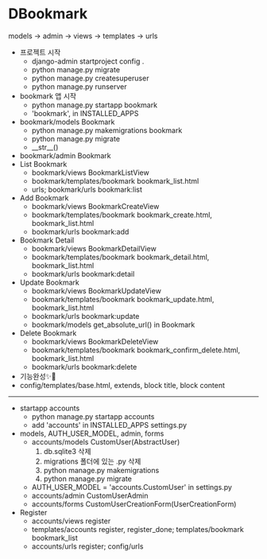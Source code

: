 # DBookmark
models -> admin -> views -> templates -> urls
- 프로젝트 시작
    - django-admin startproject config .
    - python manage.py migrate
    - python manage.py createsuperuser
    - python manage.py runserver
- bookmark 앱 시작
    - python manage.py startapp bookmark
    - 'bookmark', in INSTALLED_APPS
- bookmark/models Bookmark
    - python manage.py makemigrations bookmark
    - python manage.py migrate
    - \_\_str\_\_()
- bookmark/admin Bookmark
- List Bookmark
    - bookmark/views BookmarkListView
    - bookmark/templates/bookmark bookmark_list.html
    - urls; bookmark/urls bookmark:list
- Add Bookmark
    - bookmark/views BookmarkCreateView
    - bookmark/templates/bookmark bookmark_create.html, bookmark_list.html
    - bookmark/urls bookmark:add
- Bookmark Detail
    - bookmark/views BookmarkDetailView
    - bookmark/templates/bookmark bookmark_detail.html, bookmark_list.html
    - bookmark/urls bookmark:detail
- Update Bookmark
    - bookmark/views BookmarkUpdateView
    - bookmark/templates/bookmark bookmark_update.html, bookmark_list.html
    - bookmark/urls bookmark:update
    - bookmark/models get_absolute_url() in Bookmark
- Delete Bookmark
    - bookmark/views BookmarkDeleteView
    - bookmark/templates/bookmark bookmark_confirm_delete.html, bookmark_list.html
    - bookmark/urls bookmark:delete
- 기능완성✨🎉
- config/templates/base.html, extends, block title, block content
---
- startapp accounts
    - python manage.py startapp accounts
    - add 'accounts' in INSTALLED_APPS settings.py
- models, AUTH_USER_MODEL, admin, forms
    - accounts/models CustomUser(AbstractUser)
        1. db.sqlite3 삭제
        1. migrations 폴더에 있는 .py 삭제
        1. python manage.py makemigrations
        1. python manage.py migrate
    - AUTH_USER_MODEL = 'accounts.CustomUser' in settings.py
    - accounts/admin CustomUserAdmin
    - accounts/forms CustomUserCreationForm(UserCreationForm)
- Register
    - accounts/views register
    - templates/accounts register, register_done; templates/bookmark bookmark_list
    - accounts/urls register; config/urls